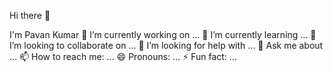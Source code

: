  Hi there 👋
 
I'm Pavan Kumar
🔭 I’m currently working on ...
  🌱 I’m currently learning ...
  👯 I’m looking to collaborate on ...
  🤔 I’m looking for help with ...
 💬 Ask me about ...
  📫 How to reach me: ...
  😄 Pronouns: ...
⚡ Fun fact: ...

